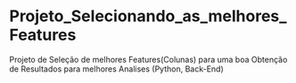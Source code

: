 # Projeto_Selecionando_as_melhores_Features
Projeto de Seleção de melhores Features(Colunas) para uma boa Obtenção de Resultados para melhores Analises (Python, Back-End)
